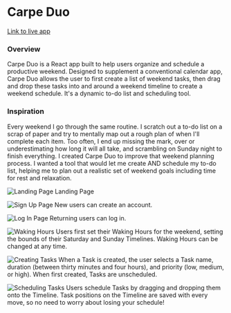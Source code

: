 # Carpe Duo

[Link to live app](https://carpeduo.scottcolemanwilliams.now.sh/)

### Overview
Carpe Duo is a React app built to help users organize and schedule a productive weekend.  Designed to supplement a conventional calendar app, Carpe Duo allows the user to first create a list of weekend tasks, then drag and drop these tasks into and around a weekend timeline to create a weekend schedule.  It's a dynamic to-do list and scheduling tool.

### Inspiration
Every weekend I go through the same routine. I scratch out a to-do list on a scrap of paper and try to mentally map out a rough plan of when I'll complete each item.  Too often, I end up missing the mark, over or underestimating how long it will all take, and scrambling on Sunday night to finish everything.  I created Carpe Duo to improve that weekend planning process.  I wanted a tool that would let me create AND schedule my to-do list, helping me to plan out a realistic set of weekend goals including time for rest and relaxation.

![Landing Page](https://i.imgur.com/G2gy73K.png)
Landing Page

![Sign Up Page](https://i.imgur.com/PjTICMM.png)
New users can create an account.

![Log In Page](https://i.imgur.com/j4dR5bo.png)
Returning users can log in.

![Waking Hours](https://i.imgur.com/Jxi09KD.png)
Users first set their Waking Hours for the weekend, setting the bounds of their Saturday and Sunday Timelines.  Waking Hours can be changed at any time.

![Creating Tasks](https://i.imgur.com/xNmYE9q.png)
When a Task is created, the user selects a Task name, duration (between thirty minutes and four hours), and priority (low, medium, or high).  When first created, Tasks are unscheduled.

![Scheduling Tasks](https://i.imgur.com/AWc24sN.png)
Users schedule Tasks by dragging and dropping them onto the Timeline.  Task positions on the Timeline are saved with every move, so no need to worry about losing your schedule!
